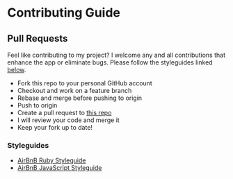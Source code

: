 # Contributing Guide

## Pull Requests

Feel like contributing to my project? I welcome any and all contributions that enhance the app or eliminate bugs. Please follow the styleguides linked [below](https://github.com/sea-otters-2017/fish_bowling/blob/master/CONTIBUTING.md#styleguides).

* Fork this repo to your personal GitHub account
* Checkout and work on a feature branch
* Rebase and merge before pushing to origin
* Push to origin
* Create a pull request to [this repo](https://github.com/pholls/do-you-see-what-issee)
* I will review your code and merge it
* Keep your fork up to date!

### Styleguides
* [AirBnB Ruby Styleguide](https://github.com/airbnb/ruby)
* [AirBnB JavaScript Styleguide](https://github.com/airbnb/javascript)

